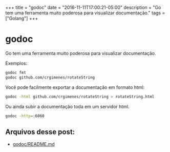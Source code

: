 +++
title = "godoc"
date = "2016-11-11T17:00:21-05:00"
description = "Go tem uma ferramenta muito poderosa para visualizar documentação."
tags = ["Golang"]
+++

# godoc

Go tem uma ferramenta muito poderosa para visualizar documentação.

Exemplos:

```sh
godoc fmt
godoc github.com/crgimenes/rotateString
```

Você pode facilmente exportar a documentação em formato html:

```sh
godoc -html github.com/crgimenes/rotateString > rotateString.html
```

Ou ainda subir a documentação toda em um servidor html.

```sh
godoc -http=:6060
```

## Arquivos desse post:

- [godoc/README.md](https://github.com/go-br/estudos/blob/master/godoc/README.md)
